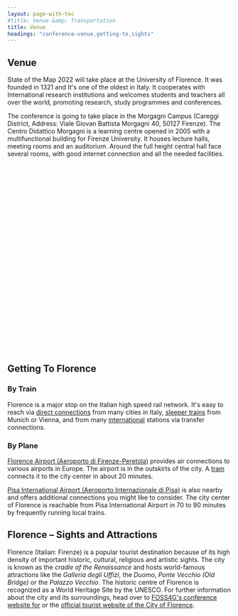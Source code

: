 ```yaml
---
layout: page-with-toc
#title: Venue &amp; Transportation
title: Venue
headings: "conference-venue,getting-to,sights"
---
```


<h2 class='space-bottom1' id='conference-venue'>Venue</h2>

State of the Map 2022 will take place at the University of Florence. It was founded in 1321 and It's one of the oldest in Italy. It cooperates with International research institutions and welcomes students and teachers all over the world, promoting research, study programmes and conferences.

The conference is going to take place in the Morgagni Campus (Careggi District, Address: Viale Giovan Battista Morgagni 40, 50127 Firenze). The Centro Didattico Morgagni is a learning centre opened in 2005 with a multifunctional building for Firenze University. It houses lecture halls, meeting rooms and an auditorium. Around the full height central hall face several rooms, with good internet connection and all the needed facilities.

<div id="map" style="height:420px; width:100%"></div>

<h2 class='space-bottom1' id='getting-to'>Getting To Florence</h2>

<h3>By Train</h3>

Florence is a major stop on the Italian high speed rail network. It's easy to reach via [direct connections](https://direkt.bahn.guru/?origin=8300151) from many cities in Italy, [sleeper trains](https://www.nightjet.com/en/reiseziele/italien/florenz) from Munich or Vienna, and from many [international](https://www.seat61.com/international-trains/trains-from-Florence.htm) stations via transfer connections.


<h3>By Plane</h3>

[Florence Airport (Aeroporto di Firenze-Peretola)](https://en.wikipedia.org/wiki/Florence_Airport) provides air connections to various airports in Europe. The airport is in the outskirts of the city. A [tram](https://www.aeroporto.firenze.it/en/the-passengers/transport/tramway.html) connects it to the city center in about 20 minutes.

[Pisa International Airport (Aeroporto Internazionale di Pisa)](https://en.wikipedia.org/wiki/Pisa_International_Airport) is also nearby and offers additional connections you might like to consider. The city center of Florence is reachable from Pisa International Airport in 70 to 90 minutes by frequently running local trains.

<h2 class='space-bottom1' id='sights'>Florence – Sights and Attractions</h2>

Florence (Italian: Firenze) is a popular tourist destination because of its high density of important historic, cultural, religious and artistic sights. The city is known as the <em>cradle of the Renaissance</em> and hosts world-famous attractions like the <em>Galleria degli Uffizi</em>, the <em>Duomo</em>, <em>Ponte Vecchio (Old Bridge)</em> or the <em>Palazzo Vecchio</em>. The historic centre of Florence is recognized as a World Heritage Site by the UNESCO. For further information about the city and its surroundings, head over to [FOSS4G's conference website for](https://2022.foss4g.org/tourism.php) or the [official tourist website of the City of Florence](https://www.feelflorence.it/en).



<script>
  document.addEventListener('DOMContentLoaded', function() {
    var map = L.map('map').setView([43.79, 11.25], 13);
    L.control.scale().addTo(map);
    L.tileLayer('{{ site.map_tiles.url}}', {
      attribution: '{{ site.map_tiles.attribution }}',
      maxZoom: {{ site.map_tiles.maxZoom}}
    }).addTo(map);
    map.scrollWheelZoom.disable();
    L.marker([43.80104, 11.24515], {icon: L.icon({
      iconUrl: "{{ "/img/logo/sotm_2022-logo.svg" | prepend: site.baseurl }}",
      iconSize: [40, 40],
      iconAnchor: [20, 20]
    })}).bindPopup("<h3>Centro Didattico Morgagni</h3><p>Conference Venue. <a href='https://www.openstreetmap.org/?mlat=43.80104&mlon=11.24516#map=18/43.80104/11.24516' target='_blank'>Open location on osm.org</a>.</p>").addTo(map);
  }, false);
</script>
